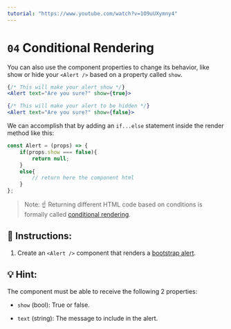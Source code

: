```yaml
---
tutorial: "https://www.youtube.com/watch?v=1O9uUXymny4"
---
```


# `04` Conditional Rendering

You can also use the component properties to change its behavior, like show or hide your `<Alert />` based on a property called `show`.

```jsx
{/* This will make your alert show */}
<Alert text="Are you sure?" show={true}>

{/* This will make your alert to be hidden */}
<Alert text="Are you sure?" show={false}>
```

We can accomplish that by adding an `if...else` statement inside the render method like this:

```jsx
const Alert = (props) => {
    if(props.show === false){
        return null;
    }
    else{
        // return here the component html
    }
};
```

> Note: ☝️ Returning different HTML code based on conditions is formally called [conditional rendering](https://react.dev/learn/conditional-rendering).

##  📝 Instructions:

1. Create an `<Alert />` component that renders a [bootstrap alert](https://getbootstrap.com/docs/5.0/components/alerts/#examples).

## 💡 Hint: 

The component must be able to receive the following 2 properties:

+ `show` (bool): True or false.

+ `text` (string): The message to include in the alert.
